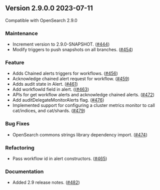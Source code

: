 ## Version 2.9.0.0 2023-07-11

Compatible with OpenSearch 2.9.0

### Maintenance
* Increment version to 2.9.0-SNAPSHOT. ([#444](https://github.com/opensearch-project/common-utils/pull/444))
* Modify triggers to push snapshots on all branches. ([#454](https://github.com/opensearch-project/common-utils/pull/454))

### Feature
* Adds Chained alerts triggers for workflows. ([#456](https://github.com/opensearch-project/common-utils/pull/456))
* Acknowledge chained alert request for workflow. ([#459](https://github.com/opensearch-project/common-utils/pull/459))
* Adds audit state in Alert. ([#461](https://github.com/opensearch-project/common-utils/pull/461))
* Add workflowId field in alert. (([#463](https://github.com/opensearch-project/common-utils/pull/463))
* APIs for get workflow alerts and acknowledge chained alerts. ([#472](https://github.com/opensearch-project/common-utils/pull/472))
* Add auditDelegateMonitorAlerts flag. ([#476](https://github.com/opensearch-project/common-utils/pull/476))
* Implemented support for configuring a cluster metrics monitor to call cat/indices, and cat/shards. ([#479](https://github.com/opensearch-project/common-utils/pull/479))


### Bug Fixes
* OpenSearch commons strings library dependency import. ([#474](https://github.com/opensearch-project/common-utils/pull/474))

### Refactoring
* Pass workflow id in alert constructors. ([#465](https://github.com/opensearch-project/common-utils/pull/465))

### Documentation
* Added 2.9 release notes. ([#482](https://github.com/opensearch-project/common-utils/pull/482))